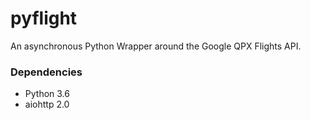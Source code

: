 # pyflight
An asynchronous Python Wrapper around the Google QPX Flights API.


### Dependencies
- Python 3.6
- aiohttp 2.0
